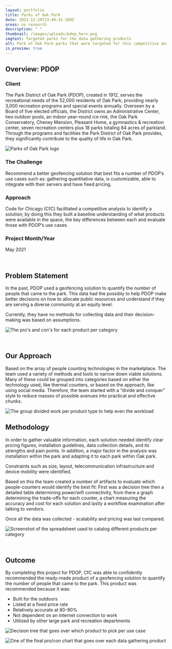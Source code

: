 ```yaml
---
layout: portfolio
title: Parks of Oak Park
date: 2021-12-29T23:49:32.109Z
areas: ux research
description: " "
thumbnail: /images/uploads/pdop_hero.png
imgtext: Targeted parks for the data gathering products
alt: Park of Oak Park parks that were targeted for this competitive analysis
is_preview: true
---
```

## Overview: PDOP

### Client

The Park District of Oak Park (PDOP), created in 1912, serves the recreational needs of the 52,000 residents of Oak Park, providing nearly 3,000 recreation programs and special events annually. Overseen by a Board of five elected officials, the District owns an Administrative Center, two outdoor pools, an indoor year-round ice rink, the Oak Park Conservatory, Cheney Mansion, Pleasant Home, a gymnastics & recreation center, seven recreation centers plus 18 parks totaling 84 acres of parkland. Through the programs and facilities the Park District of Oak Park provides, they significantly contribute to the quality of life in Oak Park.

![Parks of Oak Park logo](/images/uploads/pdop-logo.png "Parks of Oak Park logo")

### The Challenge

Recommend a better geofencing solution that best fits a number of PDOP’s use cases such as: gathering quantitative data, is customizable, able to integrate with their servers and have fixed pricing.

### Approach

Code for Chicago (CfC) facilitated a competitive analysis to identify a solution; by doing this they built a baseline understanding of what products were available in the space, the key differences between each and evaluate those with PDOP’s use cases.

### Project Month/Year

May 2021

<br>

## Problem Statement

In the past, PDOP used a geofencing solution to quantify the number of people that came to the park. This data had the possibly to help PDOP make better decisions on how to allocate public resources and understand if they are serving a diverse community at an equity level.

Currently, they have no methods for collecting data and their decision-making was based on assumptions.

![The pro's and con's for each product per category](/images/uploads/copy-of-product-spectrum-comparison.png "The pro's and con's for each product per category")

<br>

## Our Approach

Based on the array of people counting technologies in the marketplace. The team used a variety of methods and tools to narrow down viable solutions. Many of these could be grouped into categories based on either the technology used, like thermal counters, or based on the approach, like using social media. Therefore, the team started with a “divide and conquer” style to reduce masses of possible avenues into practical and effective chunks.

![The group divided work per product type to help even the workload](/images/uploads/pdop-timeline-_-collaboration-divided-work.jpg "The group divided work per product type to help even the workload")

## Methodology

In order to gather valuable information, each solution needed identify clear pricing figures, installation guidelines, data collection details, and its strengths and pain points. In addition, a major factor in the analysis was installation within the park and adapting it to each park within Oak park.

Constraints such as size, layout, telecommunication infrastructure and device mobility were identified.

Based on this the team created a number of artifacts to evaluate which people-counters would identify the best fit: First was a decision tree then a detailed table determining power/wifi connectivity, from there a graph determining the trade-offs for each counter, a chart measuring the accuracy and cost for each solution and lastly a workflow examination after talking to vendors.

Once all the data was collected - scalability and pricing was last compared.


![Screenshot of the spreadsheet used to catalog different products per category](/images/uploads/spreadsheet.png "Screenshot of the spreadsheet used to catalog different products per category")

<br>

## Outcome

By completing this project for PDOP, CfC was able to confidently recommended the ready-made product of a geofencing solution to quantify the number of people that came to the park. This product was recommended because it was:

* Built for the outdoors
* Listed at a fixed price rate
* Relatively accurate at 80-90%
* Not dependent on an internet connection to work
* Utilized by other large park and recreation departments

![Decision tree that goes over which product to pick per use case](/images/uploads/copy-of-decision-tree.png "Decision tree that goes over which product to pick per use case")

![One of the final pro/con chart that goes over each data gathering product](/images/uploads/data-collection.png "One of the final pro/con chart that goes over each data gathering product")